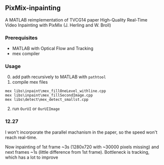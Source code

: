 ## PixMix-inpainting
A MATLAB reimplementation of TVCG14 paper High-Quality Real-Time Video Inpainting with PixMix (J. Herling and W. Broll)

### Prerequisites
- MATLAB with Optical Flow and Tracking
- mex compiler

### Usage
0. add path recursively to MATLAB with `pathtool`
1. compile mex files

```
mex libs\inpaint\mex_fillOneLevel_withline.cpp
mex libs\inpaint\mex_fillSecondImage.cpp
mex libs\detect\mex_detect_smallst.cpp
```

2. run `OurUI` or `OurUIImage`


### 12.27
I won't incorporate the parallel machanism in the paper, so the speed won't reach real-time. 

Now inpainting of 1st frame ~3s (1280x720 with ~30000 pixels missing) and next frames ~1s (little difference from 1st frame). Bottleneck is tracking, which has a lot to improve


